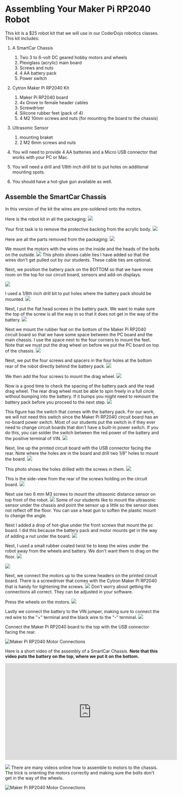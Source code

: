 # Assembling Your Maker Pi RP2040 Robot

This kit is a $25 robot kit that we will use in our CoderDojo robotics classes.  This kit includes:

1. A SmartCar Chassis
    1. Two 3 to 6-volt DC geared hobby motors and wheels
    2. Plexiglass (acrylic) main board
    3. Screws and nuts
    4. 4 AA battery pack
    5. Power switch
2. Cytron Maker Pi RP2040 Kit
    1. Maker Pi RP2040 board
    2. 4x Grove to female header cables
    3. Screwdriver
    4. Silicone rubber feet (pack of 4)
    5. 4 M2 10mm screws and nuts (for mounting the board to the chassis)
3. Ultrasonic Sensor
    1. mounting braket
    2. 2 M2 6mm screws and nuts

4. You will need to provide 4 AA batteries and a Micro USB connector that works with your PC or Mac.

6. You will need a drill and 1/8th inch drill bit to put holes on additional mounting spots.

8. You should have a hot-glue gun available as well.


## Assemble the SmartCar Chassis

In this version of the kit the wires are pre-soldered onto the motors.

Here is the robot kit in all the packaging:
![](../../img/IMG_0146.jpg)

Your first task is to remove the protective backing from the acrylic body.
![](../../img/IMG_0151.jpg)

Here are all the parts removed from the packaging:
![](../../img/IMG_0153.jpg)

We mount the motors with the wires on the inside and the heads of the bolts on the outside.
![](../../img/IMG_0162.jpg)
This photo shows cable ties I have added so that the wires don't get pulled out by our students.  These cable ties are optional.

Next, we position the battery pack on the BOTTOM so that we have more room on the top for our circuit board, sensors and add-on displays.

![](../../img/IMG_0163.jpg)

I used a 1/8th inch drill bit to put holes where the battery pack should be mounted.
![](../../img/IMG_0164.jpg)

Next, I put the flat head screws in the battery pack.  We want to make sure the top of the screw is all the way in so that it does not get in the way of the battery.
![](../../img/IMG_0166.jpg)

Next we mount the rubber feat on the bottom of the Maker Pi RP2040 circuit board so that we have some space between the PC board and the main chassis.  I use the space next to the four corners to mount the feet.  Note that we must put the drag wheel on before we put the PC board on top of the chassis.
![](../../img/IMG_0167.jpg)

Next, we put the four screws and spacers in the four holes at the bottom rear of the robot directly behind the battery pack.
![](../../img/IMG_0172.jpg)

We then add the four screws to mount the drag wheel.
![](../../img/IMG_0173.jpg)

Now is a good time to check the spacing of the battery pack and the read drag wheel.  The rear drag wheel must be able to spin freely in a full circle without bumping into the battery.  If it bumps you might need to remount the battery pack before you proceed to the next step.
![](../../img/IMG_0174.jpg)

This figure has the switch that comes with the battery pack.  For our work, we will not need this switch since the Maker Pi RP2040 circuit board has an no-board power switch.  Most of our students put the switch in if they ever need to change circuit boards that don't have a built-in power switch.  If you do this, you can solder the switch between the red power of the battery and the positive terminal of VIN.
![](../../img/IMG_0175.jpg)

Next, line up the printed circuit board with the USB connector facing the rear.  Note where the holes are in the board and drill two 1/8" holes to mount the board.
![](../../img/IMG_0169.jpg)

This photo shows the holes drilled with the screws in them.
![](../../img/IMG_0170.jpg)

This is the side-view from the rear of the screws holding on the circuit board.
![](../../img/IMG_0176.jpg)

Next use two 6 mm M3 screws to mount the ultrasonic distance sensor on top front of the robot.
![](../../img/IMG_0180.jpg)
Some of our students like to mount the ultrasonic sensor under the chassis and point the sensor up a little so the sensor does not reflect off the floor.  You can use a heat gun to soften the plastic mount to change the angle.

Next I added a drop of hot-glue under the front screws that mount the pc board.  I did this because the battery pack and motor mounts get in the way of adding a nut under the board.
![](../../img/IMG_0182.jpg)

Next, I used a small rubber coated twist tie to keep the wires under the robot away from the wheels and battery.  We don't want them to drag on the floor.
![](../../img/IMG_0185.jpg)

![](../../img/maker-pi-rp2040-robot-bottom.jpg)

Next, we connect the motors up to the screw headers on the printed circuit board.  There is a screwdriver that comes with the Cytron Maker Pi RP2040 that is handy for tightening the screws.
![](../../img/IMG_0178.jpg)
Don't worry about getting the connections all correct.  They can be adjusted in your software.

Press the wheels on the motors.
![](../../img/IMG_0181.jpg)

Lastly we connect the battery to the VIN jumper, making sure to connect the red wire to the "+" terminal and the black wire to the "-" terminal.
![](../../img/IMG_0186.jpg)

Connect the Maker Pi RP2040 board to the top with the USB connector facing the rear.

 ![Maker Pi RP2040 Motor Connections](../img/maker-pi-rp2040-motor-connections.jpg)

Here is a short video of the assembly of a SmartCar Chassis.  **Note that this video puts the battery on the top, where we put it on the bottom.**
<iframe width="560" height="315" src="https://www.youtube.com/embed/lgCERugoVL4" title="YouTube video player" frameborder="0" allow="accelerometer; autoplay; clipboard-write; encrypted-media; gyroscope; picture-in-picture" allowfullscreen></iframe>


![](../../img/maker-pi-rp2040-robot-bottom.jpg)
There are many videos online how to assemble to motors to the chassis.  The trick is orienting the motors correctly and making sure the bolts don't get in the way of the wheels.


   ![Maker Pi RP2040 Motor Connections](../img/maker-pi-rp2040-motor-connections.jpg)


